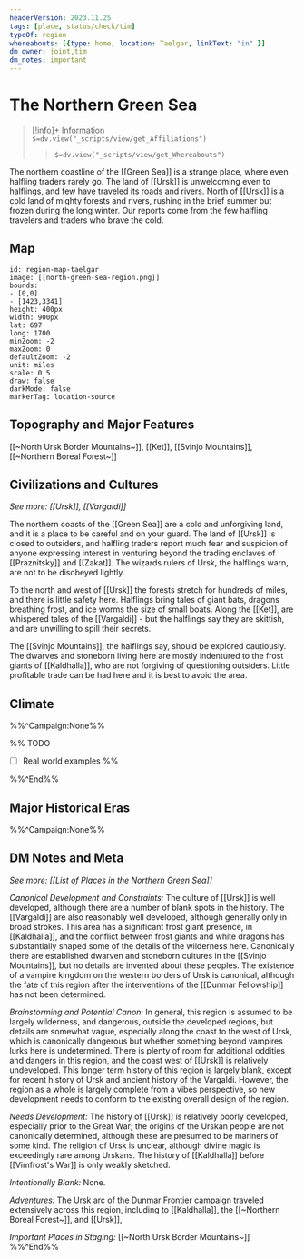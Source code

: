 ```yaml
---
headerVersion: 2023.11.25
tags: [place, status/check/tim]
typeOf: region
whereabouts: [{type: home, location: Taelgar, linkText: "in" }]
dm_owner: joint,tim
dm_notes: important
---
```

# The Northern Green Sea
>[!info]+ Information  
> `$=dv.view("_scripts/view/get_Affiliations")`  
>> `$=dv.view("_scripts/view/get_Whereabouts")`

The northern coastline of the [[Green Sea]] is a strange place, where even halfling traders rarely go. The land of [[Ursk]] is unwelcoming even to halflings, and few have traveled its roads and rivers. North of [[Ursk]] is a cold land of mighty forests and rivers, rushing in the brief summer but frozen during the long winter. Our reports come from the few halfling travelers and traders who brave the cold. 
## Map

```leaflet 
id: region-map-taelgar
image: [[north-green-sea-region.png]] 
bounds: 
- [0,0]
- [1423,3341]
height: 400px  
width: 900px
lat: 697
long: 1700
minZoom: -2
maxZoom: 0
defaultZoom: -2
unit: miles 
scale: 0.5
draw: false
darkMode: false
markerTag: location-source
```

## Topography and Major Features
[[~North Ursk Border Mountains~]], [[Ket]], [[Svinjo Mountains]], [[~Northern Boreal Forest~]]

## Civilizations and Cultures
_See more: [[Ursk]], [[Vargaldi]]_

The northern coasts of the [[Green Sea]] are a cold and unforgiving land, and it is a place to be careful and on your guard. The land of [[Ursk]] is closed to outsiders, and halfling traders report much fear and suspicion of anyone expressing interest in venturing beyond the trading enclaves of [[Praznitsky]] and [[Zakat]]. The wizards rulers of Ursk, the halflings warn, are not to be disobeyed lightly. 

To the north and west of [[Ursk]] the forests stretch for hundreds of miles, and there is little safety here. Halflings bring tales of giant bats, dragons breathing frost, and ice worms the size of small boats. Along the [[Ket]], are whispered tales of the [[Vargaldi]] - but the halflings say they are skittish, and are unwilling to spill their secrets. 

The [[Svinjo Mountains]], the halflings say, should be explored cautiously. The dwarves and stoneborn living here are mostly indentured to the frost giants of [[Kaldhalla]], who are not forgiving of questioning outsiders. Little profitable trade can be had here and it is best to avoid the area. 
## Climate

%%^Campaign:None%%

%% TODO
* [ ] Real world examples
%%

%%^End%%

## Major Historical Eras

%%^Campaign:None%%
## DM Notes and Meta
_See more: [[List of Places in the Northern Green Sea]]_

*Canonical Development and Constraints:* The culture of [[Ursk]] is well developed, although there are a number of blank spots in the history. The [[Vargaldi]] are also reasonably well developed, although generally only in broad strokes. This area has a significant frost giant presence, in [[Kaldhalla]], and the conflict between frost giants and white dragons has substantially shaped some of the details of the wilderness here. Canonically there are established dwarven and stoneborn cultures in the [[Svinjo Mountains]], but no details are invented about these peoples. The existence of a vampire kingdom on the western borders of Ursk is canonical, although the fate of this region after the interventions of the [[Dunmar Fellowship]] has not been determined. 

*Brainstorming and Potential Canon:* In general, this region is assumed to be largely wilderness, and dangerous, outside the developed regions, but details are somewhat vague, especially along the coast to the west of Ursk, which is canonically dangerous but whether something beyond vampires lurks here is undetermined. There is plenty of room for additional oddities and dangers in this region, and the coast west of [[Ursk]] is relatively undeveloped. This longer term history of this region is largely blank, except for recent history of Ursk and ancient history of the Vargaldi. However, the region as a whole is largely complete from a vibes perspective, so new development needs to conform to the existing overall design of the region. 

*Needs Development:* The history of [[Ursk]] is relatively poorly developed, especially prior to the Great War; the origins of the Urskan people are not canonically determined, although these are presumed to be mariners of some kind. The religion of Ursk is unclear, although divine magic is exceedingly rare among Urskans. The history of [[Kaldhalla]] before [[Vimfrost's War]] is only weakly sketched.

*Intentionally Blank:*  None.

*Adventures:*  The Ursk arc of the Dunmar Frontier campaign traveled extensively across this region, including to [[Kaldhalla]], the [[~Northern Boreal Forest~]], and [[Ursk]],

*Important Places in Staging:*  [[~North Ursk Border Mountains~]]
%%^End%%